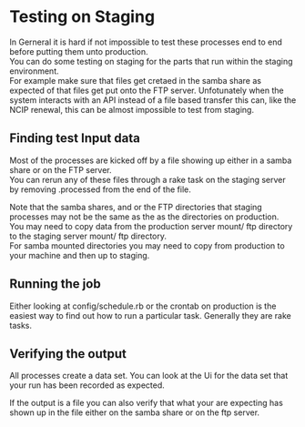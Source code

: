# Testing on Staging
In Gerneral it is hard if not impossible to test these processes end to end before putting them unto production.  
You can do some testing on staging for the parts that run within the staging environment.  
For example make sure that files get cretaed in the samba share as expected of that files get put onto the FTP server.
Unfotunately when the system interacts with an API instead of a file based transfer this can, like the NCIP renewal, this can be almost impossible to test from staging. 

## Finding test Input data

Most of the processes are kicked off by a file showing up either in a samba share or on the FTP server.  
You can rerun any of these files through a rake task on the staging server by removing .processed from the end of the file.

Note that the samba shares, and or the FTP directories that staging processes may not be the same as the as the directories on production.  
You may need to copy data from the production server mount/ ftp directory to the staging server mount/ ftp directory.  
For samba mounted directories you may need to copy from production to your machine and then up to staging.

## Running the job

Either looking at config/schedule.rb or the crontab on production is the easiest way to find out how to run a particular task.  Generally they are rake tasks.

## Verifying the output

All processes create a data set.  You can look at the Ui for the data set that your run has been recorded as expected.

If the output is a file you can also verify that what your are expecting has shown up in the file either on the samba share or on the ftp server.
